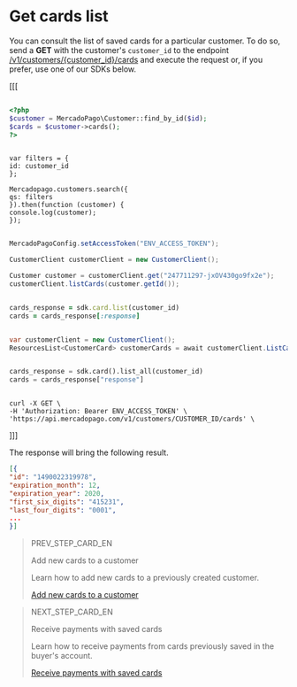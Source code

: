 # Get cards list

You can consult the list of saved cards for a particular customer. To do so, send a **GET** with the customer's `customer_id` to the endpoint [/v1/customers/{customer_id}/cards](/developers/en/reference/cards/_customers_customer_id_cards/get) and execute the request or, if you prefer, use one of our SDKs below.


[[[

```php

<?php
$customer = MercadoPago\Customer::find_by_id($id);
$cards = $customer->cards();
?>

```
```node

var filters = {
id: customer_id
};

Mercadopago.customers.search({
qs: filters
}).then(function (customer) {
console.log(customer);
});

```
```java

MercadoPagoConfig.setAccessToken("ENV_ACCESS_TOKEN");

CustomerClient customerClient = new CustomerClient();

Customer customer = customerClient.get("247711297-jxOV430go9fx2e");
customerClient.listCards(customer.getId());

```
```ruby

cards_response = sdk.card.list(customer_id)
cards = cards_response[:response]

```
```csharp

var customerClient = new CustomerClient();
ResourcesList<CustomerCard> customerCards = await customerClient.ListCardsAsync("CUSTOMER_ID");

```
```python

cards_response = sdk.card().list_all(customer_id)
cards = cards_response["response"]

```
```curl

curl -X GET \
-H 'Authorization: Bearer ENV_ACCESS_TOKEN' \
'https://api.mercadopago.com/v1/customers/CUSTOMER_ID/cards' \

```
]]]

The response will bring the following result.

```json
[{
"id": "1490022319978",
"expiration_month": 12,
"expiration_year": 2020,
"first_six_digits": "415231",
"last_four_digits": "0001",
...
}]
```

> PREV_STEP_CARD_EN
>
> Add new cards to a customer
>
> Learn how  to add new cards to a previously created customer.
>
> [Add new cards to a customer](/developers/en/docs/checkout-api/cards-and-customers-management/add-new-cards-to-customer)

> NEXT_STEP_CARD_EN
>
> Receive payments with saved cards
>
> Learn how to receive payments from cards previously saved in the buyer's account.
>
> [Receive payments with saved cards](/developers/en/docs/checkout-api/cards-and-customers-management/receive-payments-with-saved-cards)
